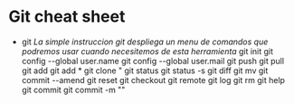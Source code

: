# Git cheat sheet

* git
*La simple instruccion git despliega un menu de comandos que podremos usar cuando*
*necesitemos de esta herramienta*
git init
git config --global user.name
git config --global user.mail
git push
git pull
git add
git add *
git clone
"
git status
git status -s
git diff
git mv
git commit --amend
git reset
git checkout
git remote
git log
git rm
git help
git commit
git commit -m ""

